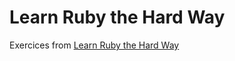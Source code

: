 # Learn Ruby the Hard Way

Exercices from [Learn Ruby the Hard Way](http://learnrubythehardway.org)
